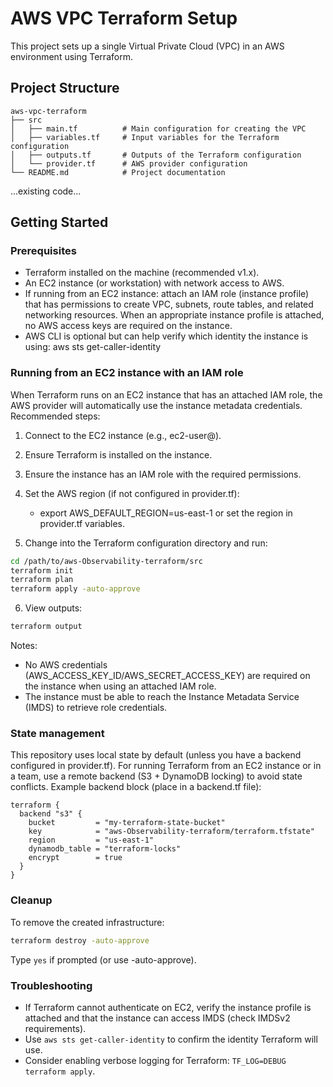 # AWS VPC Terraform Setup

This project sets up a single Virtual Private Cloud (VPC) in an AWS environment using Terraform.

## Project Structure

```
aws-vpc-terraform
├── src
│   ├── main.tf          # Main configuration for creating the VPC
│   ├── variables.tf     # Input variables for the Terraform configuration
│   ├── outputs.tf       # Outputs of the Terraform configuration
│   └── provider.tf      # AWS provider configuration
└── README.md            # Project documentation
```

...existing code...

## Getting Started

### Prerequisites

- Terraform installed on the machine (recommended v1.x).
- An EC2 instance (or workstation) with network access to AWS.
- If running from an EC2 instance: attach an IAM role (instance profile) that has permissions to create VPC, subnets, route tables, and related networking resources. When an appropriate instance profile is attached, no AWS access keys are required on the instance.
- AWS CLI is optional but can help verify which identity the instance is using: aws sts get-caller-identity

### Running from an EC2 instance with an IAM role

When Terraform runs on an EC2 instance that has an attached IAM role, the AWS provider will automatically use the instance metadata credentials. Recommended steps:

1. Connect to the EC2 instance (e.g., ec2-user@<instance-ip>).
2. Ensure Terraform is installed on the instance.
3. Ensure the instance has an IAM role with the required permissions.
4. Set the AWS region (if not configured in provider.tf):
   - export AWS_DEFAULT_REGION=us-east-1
   or set the region in provider.tf variables.

5. Change into the Terraform configuration directory and run:

```bash
cd /path/to/aws-Observability-terraform/src
terraform init
terraform plan
terraform apply -auto-approve
```

6. View outputs:

```bash
terraform output
```

Notes:
- No AWS credentials (AWS_ACCESS_KEY_ID/AWS_SECRET_ACCESS_KEY) are required on the instance when using an attached IAM role.
- The instance must be able to reach the Instance Metadata Service (IMDS) to retrieve role credentials.

### State management

This repository uses local state by default (unless you have a backend configured in provider.tf). For running Terraform from an EC2 instance or in a team, use a remote backend (S3 + DynamoDB locking) to avoid state conflicts. Example backend block (place in a backend.tf file):

```hcl
terraform {
  backend "s3" {
    bucket         = "my-terraform-state-bucket"
    key            = "aws-Observability-terraform/terraform.tfstate"
    region         = "us-east-1"
    dynamodb_table = "terraform-locks"
    encrypt        = true
  }
}
```

### Cleanup

To remove the created infrastructure:

```bash
terraform destroy -auto-approve
```

Type `yes` if prompted (or use -auto-approve).

### Troubleshooting

- If Terraform cannot authenticate on EC2, verify the instance profile is attached and that the instance can access IMDS (check IMDSv2 requirements).
- Use `aws sts get-caller-identity` to confirm the identity Terraform will use.
- Consider enabling verbose logging for Terraform: `TF_LOG=DEBUG terraform apply`.
